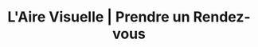 ---
title: "L'Aire Visuelle | Prendre un Rendez-vous"
slug: rendez-vous-optometriste
identifiant: rendez-vous-optometriste
titre: "Prenez rendez-vous avec un(e) de nos optométristes"
description: "Une équipe d'experts prêts à vous aider. Prenez rendez-vous aujourd'hui."
layout: rendez-vous
i18nlanguage: fr
image: /img/optometrie-banniere.jpg
header:
  transparent: false
  dark: false
noindex: true
od: true
ood: false
odcontent: >-
  Vous pouvez réserver en ligne directement dans l'horaire respectif de **nos optométristes**.
                            
  
  Nous sommes disponibles pour répondre à toutes vos questions, ainsi que pour vous conseiller dans le choix de lunettes de prescription, de lunettes solaires ou de verres de contact.
  
oodcontent: >-
  Vous pouvez remplir le formulaire ci-bas directement pour réserver une plage horaire avec eux.
---